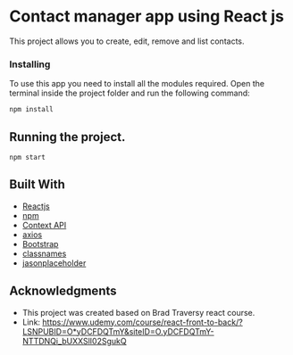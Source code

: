 # Contact manager app using React js

This project allows you to create, edit, remove and list contacts.

### Installing

To use this app you need to install all the modules required.
Open the terminal inside the project folder and run the following command:

```
npm install
```

## Running the project. 

```
npm start
```

## Built With

* [Reactjs](https://reactjs.org/)
* [npm](https://www.npmjs.com/) 
* [Context API](https://reactjs.org/docs/context.html)
* [axios](https://github.com/axios/axios)
* [Bootstrap](https://getbootstrap.com/)
* [classnames](https://github.com/JedWatson/classnames)
* [jasonplaceholder](https://jsonplaceholder.typicode.com/)


## Acknowledgments

* This project was created based on Brad Traversy react course.
* Link: https://www.udemy.com/course/react-front-to-back/?LSNPUBID=O*yDCFDQTmY&siteID=O.yDCFDQTmY-NTTDNQi_bUXXSlI02SgukQ
